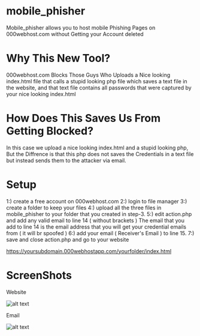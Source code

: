 # mobile_phisher
Mobile_phisher allows you to host mobile Phishing Pages on 000webhost.com without Getting your Account deleted
# Why This New Tool?
000webhost.com Blocks Those Guys Who Uploads a Nice looking index.html file that calls a stupid looking php file which saves a text file in the website, and that text file contains all passwords that were captured by your nice looking index.html

# How Does This Saves Us From Getting Blocked?
In this case we upload a nice looking index.html and a stupid looking php, But the Diffrence is that this php does not saves the Credentials in a text file but instead sends them to the attacker via email.

# Setup

1:) create a free account on 000webhost.com
2:) login to file manager
3:) create a folder to keep your files
4:) upload all the three files in mobile_phisher to your folder that you created in step-3.
5:) edit action.php and add any valid email to line 14 ( without brackets )
The email that you add to line 14 is the email address that you will get your credential emails from ( it will br spoofed )
6:) add your email ( Receiver's Email ) to line 15.
7:) save and close action.php and go to your website

https://yoursubdomain.000webhostapp.com/yourfolder/index.html

# ScreenShots
Website

![alt text](http://pwnedbyme.000webhostapp.com/preview.jpg)

Email

![alt text](http://pwnedbyme.000webhostapp.com/preview1.jpg)
